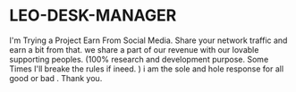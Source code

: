# LEO-DESK-MANAGER
I'm Trying a Project Earn From Social Media. Share your network traffic and earn a bit from that. we share a part of our revenue with our lovable supporting peoples. (100% research and development purpose. Some Times I'll breake the rules if ineed. ) i am the sole and hole response for all good or bad . Thank you.

